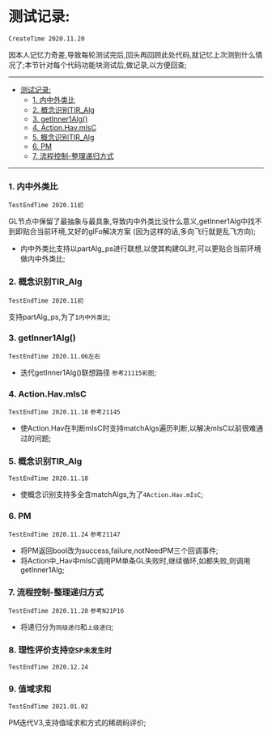 # 测试记录:
`CreateTime 2020.11.20`

因本人记忆力奇差,导致每轮测试完后,回头再回顾此处代码,就记忆上次测到什么情况了;本节针对每个代码功能块测试后,做记录,以方便回查;

***

<!-- TOC -->

- [测试记录:](#测试记录)
  - [1. 内中外类比](#1-内中外类比)
  - [2. 概念识别TIR_Alg](#2-概念识别tir_alg)
  - [3. getInner1Alg()](#3-getinner1alg)
  - [4. Action.Hav.mIsC](#4-actionhavmisc)
  - [5. 概念识别TIR_Alg](#5-概念识别tir_alg)
  - [6. PM](#6-pm)
  - [7. 流程控制-整理递归方式](#7-流程控制-整理递归方式)

<!-- /TOC -->

***

### 1. 内中外类比
`TestEndTime 2020.11初`

GL节点中保留了最抽象与最具象,导致内中外类比没什么意义,getInner1Alg中找不到即贴合当前环境,又好的glFo解决方案 (因为这样的话,多向飞行就是乱飞方向);
* 内中外类比支持以partAlg_ps进行联想,以使其构建GL时,可以更贴合当前环境做内中外类比;

### 2. 概念识别TIR_Alg
`TestEndTime 2020.11初`

支持partAlg_ps,为了`1内中外类比`;

### 3. getInner1Alg()
`TestEndTime 2020.11.06左右`

* 迭代getInner1Alg()联想路径 `参考21115彩图`;

### 4. Action.Hav.mIsC
`TestEndTime 2020.11.18` `参考21145`

* 使Action.Hav在判断mIsC时支持matchAlgs遍历判断,以解决mIsC以前很难通过的问题;

### 5. 概念识别TIR_Alg
`TestEndTime 2020.11.18`

* 使概念识别支持多全含matchAlgs,为了`4Action.Hav.mIsC`;

### 6. PM
`TestEndTime 2020.11.24` `参考21147`

* 将PM返回bool改为success,failure,notNeedPM三个回调事件;
* 将Action中_Hav中mIsC调用PM单条GL失败时,继续循环,如都失败,则调用getInner1Alg;

### 7. 流程控制-整理递归方式
`TestEndTime 2020.11.28` `参考N21P16`

* 将递归分为`同级递归`和`上级递归`;


### 8. 理性评价支持`空SP未发生时`
`TestEndTime 2020.12.24`

### 9. 值域求和
`TestEndTime 2021.01.02`

PM迭代V3,支持值域求和方式的稀疏码评价;
